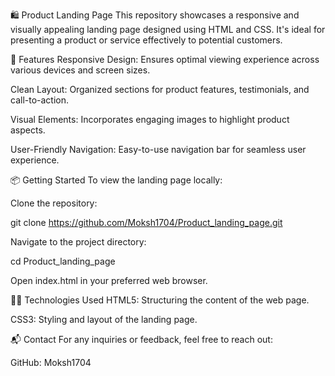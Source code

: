 🛍️ Product Landing Page
This repository showcases a responsive and visually appealing landing page designed using HTML and CSS. It's ideal for presenting a product or service effectively to potential customers.


🚀 Features
Responsive Design: Ensures optimal viewing experience across various devices and screen sizes.

Clean Layout: Organized sections for product features, testimonials, and call-to-action.

Visual Elements: Incorporates engaging images to highlight product aspects.

User-Friendly Navigation: Easy-to-use navigation bar for seamless user experience.


📦 Getting Started
To view the landing page locally:

Clone the repository:

git clone https://github.com/Moksh1704/Product_landing_page.git

Navigate to the project directory:

cd Product_landing_page

Open index.html in your preferred web browser.

🧑‍💻 Technologies Used
HTML5: Structuring the content of the web page.

CSS3: Styling and layout of the landing page.

📬 Contact
For any inquiries or feedback, feel free to reach out:

GitHub: Moksh1704



